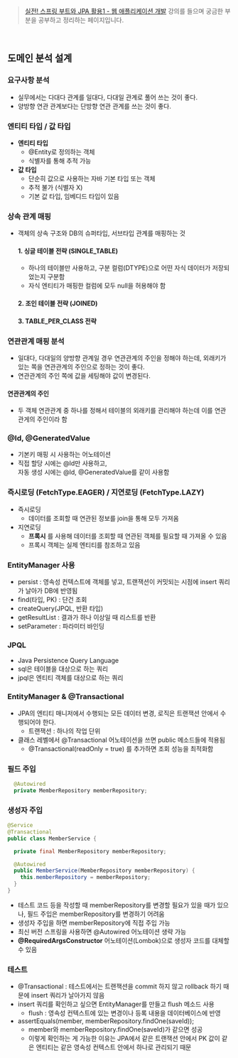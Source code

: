 > [실전! 스프링 부트와 JPA 활용1 - 웹 애플리케이션 개발](https://www.inflearn.com/course/%EC%8A%A4%ED%94%84%EB%A7%81%EB%B6%80%ED%8A%B8-JPA-%ED%99%9C%EC%9A%A9-1/dashboard) 강의를 들으며 궁금한 부분을 공부하고 정리하는 페이지입니다.

<br>

## 도메인 분석 설계

### 요구사항 분석
- 실무에서는 다대다 관계를 일대다, 다대일 관계로 풀어 쓰는 것이 좋다.
- 양방향 연관 관계보다는 단방향 연관 관계를 쓰는 것이 좋다.
  
### 엔티티 타입 / 값 타입
- __엔티티 타입__
  - @Entity로 정의하는 객체
  - 식별자를 통해 추적 가능
- __값 타입__
  - 단순히 값으로 사용하는 자바 기본 타입 또는 객체
  - 추적 불가 (식별자 X)
  - 기본 값 타입, 임베디드 타입이 있음


### 상속 관계 매핑
- 객체의 상속 구조와 DB의 슈퍼타입, 서브타입 관계를 매핑하는 것
  #### 1. 싱글 테이블 전략 (SINGLE_TABLE)
  - 하나의 테이블만 사용하고, 구분 컬럼(DTYPE)으로 어떤 자식 데이터가 저장되었는지 구분함
  - 자식 엔티티가 매핑한 컬럼에 모두 null을 허용해야 함
  #### 2. 조인 테이블 전략 (JOINED)
  #### 3. TABLE_PER_CLASS 전략

### 연관관계 매핑 분석
- 일대다, 다대일의 양방향 관계일 경우 연관관계의 주인을 정해야 하는데, 외래키가 있는 쪽을 연관관계의 주인으로 정하는 것이 좋다.
- 연관관계의 주인 쪽에 값을 세팅해야 값이 변경된다.
#### 연관관계의 주인
- 두 객체 연관관계 중 하나를 정해서 테이블의 외래키를 관리해야 하는데 이를 연관관게의 주인이라 함

### @Id, @GeneratedValue
- 기본키 매핑 시 사용하는 어노테이션
- 직접 할당 시에는 @Id만 사용하고,  
  자동 생성 시에는 @Id, @GeneratedValue를 같이 사용함

### 즉시로딩 (FetchType.EAGER) / 지연로딩 (FetchType.LAZY)
- 즉시로딩
  - 데이터를 조회할 때 연관된 정보를 join을 통해 모두 가져옴
- 지연로딩
  - __프록시__ 를 사용해 데이터를 조회할 때 연관된 객체를 필요할 때 가져올 수 있음
  - 프록시 객체는 실제 엔티티를 참조하고 있음

### EntityManager 사용
- persist : 영속성 컨텍스트에 객체를 넣고, 트랜잭션이 커밋되는 시점에 insert 쿼리가 날아가 DB에 반영됨
- find(타입, PK) : 단건 조회
- createQuery(JPQL, 반환 타입)
- getResultList : 결과가 하나 이상일 때 리스트를 반환
- setParameter : 파라미터 바인딩

### JPQL
- Java Persistence Query Language
- sql은 테이블을 대상으로 하는 쿼리
- jpql은 엔티티 객체를 대상으로 하는 쿼리

### EntityManager & @Transactional
- JPA의 엔티티 매니저에서 수행되는 모든 데이터 변경, 로직은 트랜잭션 안에서 수행되어야 한다.
  - 트랜잭션 : 하나의 작업 단위
- 클래스 레벨에서 @Transactional 어노테이션을 쓰면 public 메소드들에 적용됨
  - @Transactional(readOnly = true) 를 추가하면 조회 성능을 최적화함

### 필드 주입
```JAVA
  @Autowired
  private MemberRepository memberRepository;
```

### 생성자 주입
```JAVA
@Service
@Transactional
public class MemberService {

  private final MemberRepository memberRepository;

  @Autowired
  public MemberService(MemberRepository memberRepository) {
    this.memberRepository = memberRepository;
  }
}
```
- 테스트 코드 등을 작성할 때 memberRepository를 변경할 필요가 있을 때가 있으나, 필드 주입은 memberRepository를 변경하기 어려움
- 생성자 주입을 하면 memberRepository에 직접 주입 가능
- 최신 버전 스프링을 사용하면 @Autowired 어노테이션 생략 가능
- __@RequiredArgsConstructor__ 어노테이션(Lombok)으로 생성자 코드를 대체할 수 있음

### 테스트
- @Transactional : 테스트에서는 트랜잭션을 commit 하지 않고 rollback 하기 때문에 insert 쿼리가 날아가지 않음
- insert 쿼리를 확인하고 싶으면 EntityManager를 만들고 flush 메소드 사용
  - flush : 영속성 컨텍스트에 있는 변경이나 등록 내용을 데이터베이스에 반영
- assertEquals(member, memberRepository.findOne(saveId));
  - member와 memberRepository.findOne(saveId)가 같으면 성공
  - 이렇게 확인하는 게 가능한 이유는 JPA에서 같은 트랜잭션 안에서 PK 값이 같은 엔티티는 같은 영속성 컨텍스트 안에서 하나로 관리되기 때문